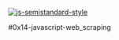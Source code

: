 [![js-semistandard-style](https://img.shields.io/badge/code%20style-semistandard-brightgreen.svg)](https://github.com/standard/semistandard)

#0x14-javascript-web_scraping
